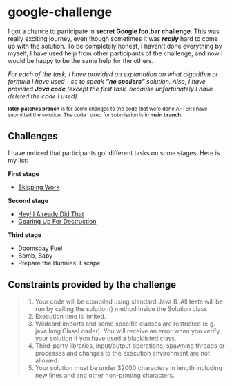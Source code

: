 # google-challenge
I got a chance to participate in **secret Google foo.bar challenge**. This was really exciting journey, even though sometimes it was **_really_** hard to come up with the solution. 
To be completely honest, I haven't done everything by myself, I have used help from other participants of the challenge, and now I would be happy to be the same help for the others.

*For each of the task, I have provided an explanation on what algorithm or formula I have used - so to speak **"no spoilers"** solution. Also, I have provided **Java code** (except the first task, because unfortunately I have deleted the code I used).*

<sub>**later-patches branch** is for some changes to the code that were done AFTER I have submitted the solution. The code I used for submission is in **main branch**.</sub>

## Challenges
I have noticed that participants got different tasks on some stages. Here is my list:

**First stage**
- [Skipping Work](https://github.com/yanamlnk/google-challenge/tree/main/skipping-work)

**Second stage**
- [Hey! I Already Did That](https://github.com/yanamlnk/google-challenge/tree/main/hey-i-already-did-that)
- [Gearing Up For Destruction](https://github.com/yanamlnk/google-challenge/tree/main/gearing-up-for-destruction)

**Third stage**
- Doomsday Fuel
- Bomb, Baby
- Prepare the Bunnies' Escape


## Constraints provided by the challenge
> 1. Your code will be compiled using standard Java 8. All tests will be run by calling the solution() method inside the Solution class
> 2. Execution time is limited.
> 3. Wildcard imports and some specific classes are restricted (e.g. java.lang.ClassLoader). You will receive an error when you verify your solution if you have used a blacklisted class.
> 4. Third-party libraries, input/output operations, spawning threads or processes and changes to the execution environment are not allowed.
> 5. Your solution must be under 32000 characters in length including new lines and and other non-printing characters.
